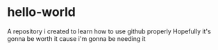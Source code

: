 # hello-world
A repository i created to learn how to use github properly
Hopefully it's gonna be worth it cause i'm gonna be needing it
